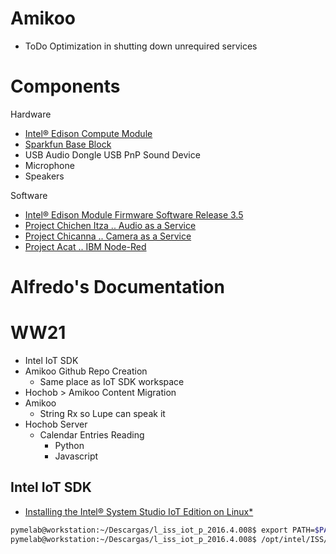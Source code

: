 # Amikoo

- ToDo Optimization in shutting down unrequired services

# Components

Hardware

- [Intel® Edison Compute Module](https://www.sparkfun.com/products/13024)
- [Sparkfun Base Block](https://www.sparkfun.com/products/13045)
- USB Audio Dongle USB PnP Sound Device
- Microphone
- Speakers

Software

- [Intel® Edison Module Firmware Software Release 3.5](https://software.intel.com/en-us/iot/hardware/edison/downloads)
- [Project Chichen Itza .. Audio as a Service](https://theiotlearninginitiative.gitbooks.io/codelabs/content/ChichenItza/documentation/ChichenItza.html)
- [Project Chicanna .. Camera as a Service](https://theiotlearninginitiative.gitbooks.io/codelabs/content/Chicanna/documentation/Chicanna.html)
- [Project Acat .. IBM Node-Red](https://theiotlearninginitiative.gitbooks.io/codelabs/content/Gods/Acat/documentation/Acat.html)

# Alfredo's Documentation

# WW21

- Intel IoT SDK
- Amikoo Github Repo Creation
  - Same place as IoT SDK workspace
- Hochob > Amikoo Content Migration
- Amikoo
  - String Rx so Lupe can speak it
- Hochob Server
  - Calendar Entries Reading
    - Python
    - Javascript

## Intel IoT SDK

- [Installing the Intel® System Studio IoT Edition on Linux*](https://software.intel.com/en-us/node/705841)

```sh
pymelab@workstation:~/Descargas/l_iss_iot_p_2016.4.008$ export PATH=$PATH:/home/pymelab/Descargas/jdk1.8.0_121/bin/
pymelab@workstation:~/Descargas/l_iss_iot_p_2016.4.008$ /opt/intel/ISS/iss-iot-launcher
```

